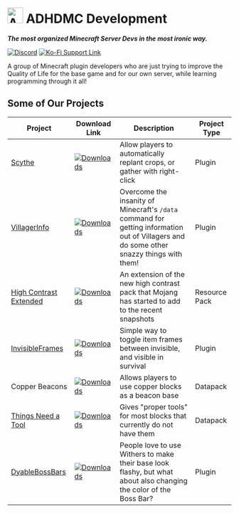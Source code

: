 # <img src=https://github.com/ADHDMC/.github/blob/main/pictures/logos/larger/adhdmc-dev-pixel-576x576.png alt="A pixel art image of a gray console screen with a blinking cursor and a minecraft grass block below it" height=35 width=35> ADHDMC Development 

***The most organized Minecraft Server Devs in the most ironic way.***

[![Discord](https://img.shields.io/badge/Discord-join-7289DA?logo=discord&logoColor=7289DA&style=flat-square)](https://discord.gg/qe3YQrbegA)
[![Ko-Fi Support Link](https://img.shields.io/badge/ADHDMC_Development-Ko--fi-FF5E5B?logo=ko-fi&style=flat-square)](https://ko-fi.com/adhdmc_dev)

A group of Minecraft plugin developers who are just trying to improve the Quality of Life for the base game and for our own server, while learning programming through it all!

## Some of Our Projects

| Project | Download Link | Description | Project Type |
|----|----|----|----| 
| [Scythe](https://github.com/ADHDMC/Scythe) | [![Downloads](https://img.shields.io/modrinth/dt/scythe?color=00AAAA&label=%20Downloads&style=flat-square&logo=modrinth)](https://modrinth.com/plugin/invisible-frames) | Allow players to automatically replant crops, or gather with right-click | Plugin |
| [VillagerInfo](https://github.com/ADHDMC/VillagerInfo) | [![Downloads](https://img.shields.io/modrinth/dt/villagers?color=00AAAA&label=%20Downloads&style=flat-square&logo=modrinth)](https://modrinth.com/plugin/villagers) | Overcome the insanity of Minecraft's `/data` command for getting information out of Villagers and do some other snazzy things with them! | Plugin |
| [High Contrast Extended](https://github.com/ADHDMC/High_Contrast_Extended) | [![Downloads](https://img.shields.io/modrinth/dt/high-contrast-extended?color=00AAAA&label=%20Downloads&style=flat-square&logo=modrinth)](https://modrinth.com/resourcepack/high-contrast-extended) | An extension of the new high contrast pack that Mojang has started to add to the recent snapshots | Resource Pack |
| [InvisibleFrames](https://github.com/ADHDMC/InvisibleFrames) | [![Downloads](https://img.shields.io/modrinth/dt/invisible-frames?color=00AAAA&label=%20Downloads&style=flat-square&logo=modrinth)](https://modrinth.com/plugin/invisible-frames) | Simple way to toggle item frames between invisible, and visible in survival | Plugin |
| Copper Beacons | [![Downloads](https://img.shields.io/modrinth/dt/copper-beacons?color=00AAAA&label=%20Downloads&style=flat-square&logo=modrinth)](https://modrinth.com/datapack/copper-beacons) | Allows players to use copper blocks as a beacon base | Datapack |
| [Things Need a Tool](https://github.com/ADHDMC/Things-need-a-tool) | [![Downloads](https://img.shields.io/modrinth/dt/things-need-a-tool?color=00AAAA&label=%20Downloads&style=flat-square&logo=modrinth)](https://modrinth.com/datapack/things-need-a-tool) | Gives "proper tools" for most blocks that currently do not have them | Datapack |
| [DyableBossBars](https://github.com/ADHDMC/DyableBossBars) |[![Downloads](https://img.shields.io/modrinth/dt/bossbars?color=00AAAA&label=%20Downloads&style=flat-square&logo=modrinth)](https://modrinth.com/mod/bossbars) | People love to use Withers to make their base look flashy, but what about also changing the color of the Boss Bar? | Plugin |
